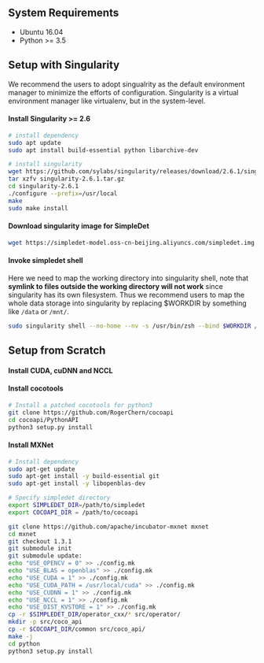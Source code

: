 ## System Requirements
- Ubuntu 16.04
- Python >= 3.5

## Setup with Singularity
We recommend the users to adopt singualrity as the default environment manager to minimize the efforts of configuration.
Singularity is a virtual environment manager like virtualenv, but in the system-level.

#### Install Singularity >= 2.6
```bash
# install dependency
sudo apt update
sudo apt install build-essential python libarchive-dev

# install singularity
wget https://github.com/sylabs/singularity/releases/download/2.6.1/singularity-2.6.1.tar.gz
tar xzfv singularity-2.6.1.tar.gz
cd singularity-2.6.1
./configure --prefix=/usr/local
make
sudo make install
```

#### Download singularity image for SimpleDet
```bash
wget https://simpledet-model.oss-cn-beijing.aliyuncs.com/simpledet.img
```

#### Invoke simpledet shell
Here we need to map the working directory into singularity shell, note that **symlink to files outside the working directory will not work** since singularity has its own filesystem. Thus we recommend users to map the whole data storage into singularity by replacing $WORKDIR by something like `/data` or `/mnt/`.

```bash
sudo singularity shell --no-home --nv -s /usr/bin/zsh --bind $WORKDIR /path/to/simpledet.img
```

## Setup from Scratch
#### Install CUDA, cuDNN and NCCL

#### Install cocotools
```bash
# Install a patched cocotools for python3
git clone https://github.com/RogerChern/cocoapi
cd cocoapi/PythonAPI
python3 setup.py install
```

#### Install MXNet
```bash
# Install dependency
sudo apt-get update
sudo apt-get install -y build-essential git
sudo apt-get install -y libopenblas-dev
```

```bash
# Specify simpledet directory
export SIMPLEDET_DIR=/path/to/simpledet
export COCOAPI_DIR = /path/to/cocoapi

git clone https://github.com/apache/incubator-mxnet mxnet
cd mxnet
git checkout 1.3.1
git submodule init
git submodule update:
echo "USE_OPENCV = 0" >> ./config.mk
echo "USE_BLAS = openblas" >> ./config.mk
echo "USE_CUDA = 1" >> ./config.mk
echo "USE_CUDA_PATH = /usr/local/cuda" >> ./config.mk
echo "USE_CUDNN = 1" >> ./config.mk
echo "USE_NCCL = 1" >> ./config.mk
echo "USE_DIST_KVSTORE = 1" >> ./config.mk
cp -r $SIMPLEDET_DIR/operator_cxx/* src/operator/
mkdir -p src/coco_api
cp -r $COCOAPI_DIR/common src/coco_api/
make -j
cd python
python3 setup.py install
```
